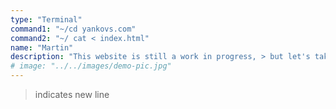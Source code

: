 ```yaml
---
type: "Terminal"
command1: "~/cd yankovs.com"
command2: "~/ cat < index.html"
name: "Martin"
description: "This website is still a work in progress, > but let's take a look at the next page, since you're already here anyways."
# image: "../../images/demo-pic.jpg"
---
```


> indicates new line